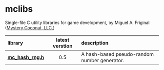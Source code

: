 # mclibs
Single-file C utility libraries for game development, by Miguel A. Friginal ([Mystery Coconut, LLC.](https://mysterycoconut.com/))

| library | latest verstion | description |
| :------ | :-------------: | :---------- |
| **[mc_hash_rng.h](mc_hash_rng.h)** | 0.5 | A hash-based pseudo-random number generator. |

